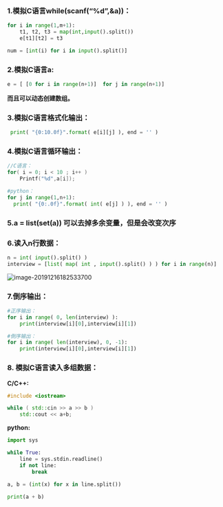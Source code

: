 ### 1.模拟C语言while(scanf(“%d”,&a))：

```python
for i in range(1,m+1): 
    t1, t2, t3 = map(int,input().split())
	e[t1][t2] = t3 

num = [int(i) for i in input().split()]
```



### 2.模拟C语言a:

```python
e = [ [0 for i in range(n+1)]  for j in range(n+1)]
```

**而且可以动态创建数组。**

 

### 3.模拟C语言格式化输出：

```python
 print( "{0:10.0f}".format( e[i][j] ), end = '' )
```



### 4.模拟C语言循环输出：

```c
//C语言：
for( i = 0; i < 10 ; i++ )
	Printf("%d",a[i]);
```
```python
#python：
for j in range(1,n+1):
  print( "{0:.0f}".format( int( e[j] ) ), end = '' )
```



### 5.a = list(set(a)) 可以去掉多余变量，但是会改变次序

 

### 6.读入n行数据：

```python
n = int( input().split() )
interview = [list( map( int , input().split() ) ) for i in range(n)]
```

![image-20191216182533700](/Data/image-20191216182533700.png)

 

### 7.倒序输出：

``` python
#正序输出：
for i in range( 0, len(interview) ):
	print(interview[i][0],interview[i][1])

#倒序输出：
for i in range( len(interview), 0, -1):
	print(interview[i][0],interview[i][1])
```

 

### 8. 模拟C语言读入多组数据：

**C/C++:**

~~~c++
#include <iostream>

while ( std::cin >> a >> b )
    std::cout << a+b;
~~~

**python:**

```python
import sys

while True:
    line = sys.stdin.readline()
  	if not line:
        break
        
a, b = (int(x) for x in line.split())

print(a + b)
```
